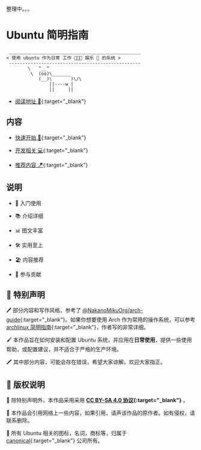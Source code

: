 整理中。。。

# Ubuntu 简明指南

```:no-line-numbers
 _________________________________________________
< 使用 ubuntu 作为日常 工作 🧑🏻‍💻 娱乐 🍿 的系统 >
 -------------------------------------------------
        \   ^__^
         \  (oo)\_______
            (__)\       )\/\
                ||----w |
                ||     ||
```

- [阅读地址 📑](https://ubuntu.letout.cn){:target="_blank"}

## 内容

- [快速开始 👏](https://ubuntu.letout.cn/guide){:target="_blank"}

- [开发相关 💻](https://ubuntu.letout.cn/code){:target="_blank"}

- [推荐内容 🪁](https://ubuntu.letout.cn/tip){:target="_blank"}


## 说明

- 🌱 入门使用

- 📚 介绍详细

- 📊 图文丰富

- 🛠 实用至上

- 🏖 内容推荐

- 🙌 参与贡献

## 🎈 特别声明

🖊 部分内容和写作风格，参考了 [@NakanoMikuOrg/arch-guide](https://github.com/NakanoMikuOrg/arch-guide){:target="_blank"}。如果你想要使用 Arch 作为常用的操作系统，可以参考 [archlinux 简明指南](https://arch.icekylin.online/){:target="_blank"}，作者写的非常详细。

🖌 本作品旨在如何安装和配置 Ubuntu 系统，并应用在**日常使用**，提供一些使用帮助，或配置建议，并不适合于严格的生产环境。

🖍 其中部分内容，可能会存在错误，希望大家谅解，欢迎大家指正。

## 📖 版权说明

📙 除特别声明外，本作品采用采用 **[CC BY-SA 4.0 协议](https://creativecommons.org/licenses/by-sa/4.0/deed.zh){:target="_blank"}** 。

📗 本作品会引用网络上一些内容，如果引用，请声该作品的原作者。如有侵权，请联系删除。

📘 所有 Ubuntu 相关的图标，名词，商标等，归属于 [canonical](https://canonical.com/){:target="_blank"} 公司所有。

